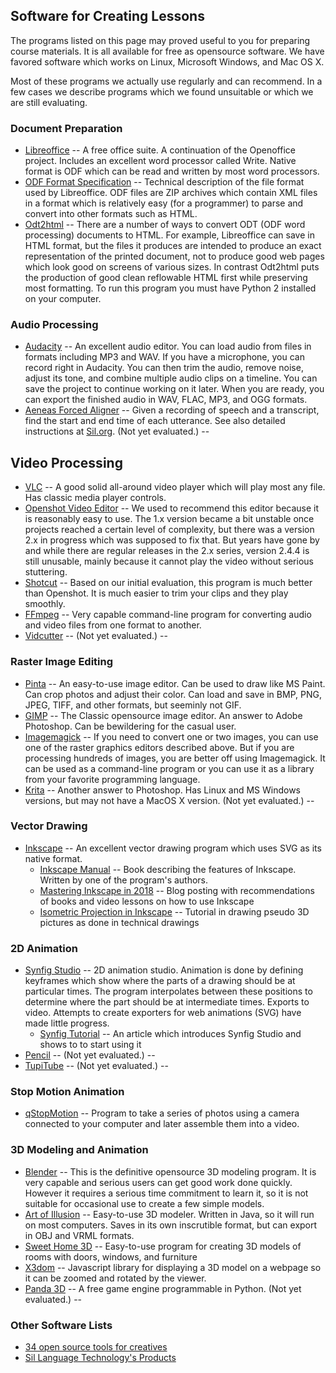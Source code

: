 ## Software for Creating Lessons

The programs listed on this page may proved useful to you for preparing course
materials. It is all available for free as opensource software. We have
favored software which works on Linux, Microsoft Windows, and Mac OS X.

Most of these programs we actually use regularly and can recommend.
In a few cases we describe programs which we found unsuitable or
which we are still evaluating.

### Document Preparation
* [Libreoffice](https://www.libreoffice.org/) --
	A free office suite. A continuation of the Openoffice project. Includes
	an excellent word processor called Write. Native format is ODF
	which can be read and written by most word processors.
* [ODF Format Specification](http://docs.oasis-open.org/office/v1.2/cs01/OpenDocument-v1.2-cs01.html) --
	Technical description of the file format used by Libreoffice. ODF files
	are ZIP archives which contain XML files in a format which is relatively
	easy (for a programmer) to parse and convert into other formats such
	as HTML.
* [Odt2html](https://github.com/david672orford/odt2html) --
	There are a number of ways to convert ODT (ODF word processing) documents to
	HTML. For example, Libreoffice can save in HTML format, but the files it
	produces are intended to produce an exact representation of the printed
	document, not to produce good web pages which look good on screens
	of various sizes. In contrast Odt2html puts the production of good clean
	reflowable HTML first while preserving most formatting. To run this
	program you must have Python 2 installed on your computer.

### Audio Processing
* [Audacity](https://www.audacityteam.org/) --
	An excellent audio editor. You can load audio from files in formats
	including MP3 and WAV. If you have a microphone, you can record right
	in Audacity. You can then trim the audio, remove noise, adjust its tone,
	and combine multiple audio clips on a timeline. You can save the project
	to continue working on it later. When you are ready, you can export
	the finished audio in WAV, FLAC, MP3, and OGG formats.
* [Aeneas Forced Aligner](https://github.com/readbeyond/aeneas) --
	Given a recording of speech and a transcript, find the start and end
	time of each utterance. See also detailed instructions at
	[Sil.org](http://software.sil.org/downloads/r/readingappbuilder/Reading-App-Builder-07-Using-aeneas-for-Audio-Text-Synchronization.pdf).
	(Not yet evaluated.) --

## Video Processing
* [VLC](https://www.videolan.org) --
	A good solid all-around video player which will play most any file.
	Has classic media player controls.
* [Openshot Video Editor](https://www.openshot.org) --
	We used to recommend this editor because it is reasonably easy to use.
	The 1.x version became a bit unstable once projects reached a certain
	level of complexity, but there was a version 2.x in progress which was
	supposed to fix that. But years have gone by and while there are
	regular releases in the 2.x series, version 2.4.4 is still unusable,
	mainly because it cannot play the video without serious stuttering.
* [Shotcut](https://www.shotcut.org) --
	Based on our initial evaluation, this program is much better than
	Openshot. It is much easier to trim your clips and they play smoothly.
* [FFmpeg](https://www.ffmpeg.org) --
	Very capable command-line program for converting audio and video files
	from one format to another.
* [Vidcutter](https://github.com/ozmartian/vidcutter) --
	(Not yet evaluated.) --

### Raster Image Editing
* [Pinta](https://pinta-project.com) --
	An easy-to-use image editor. Can be used to draw like MS Paint. Can crop photos
	and adjust their color. Can load and save in BMP, PNG, JPEG, TIFF, and other
	formats, but seeminly not GIF.
* [GIMP](https://www.gimp.org/) --
	The Classic opensource image editor. An answer to Adobe Photoshop. Can be
	bewildering for the casual user.
* [Imagemagick](https://www.imagemagick.org) --
	If you need to convert one or two images, you can use one of the raster
	graphics editors described above. But if you are processing hundreds
	of images, you are better off using Imagemagick. It can be used as a
	command-line program or you can use it as a library from your favorite
	programming language.
* [Krita](https://krita.org) --
	Another answer to Photoshop. Has Linux and MS Windows versions, but may
	not have a MacOS X version.
	(Not yet evaluated.) --

### Vector Drawing
* [Inkscape](https://inkscape.org/) --
    An excellent vector drawing program which uses SVG as its native format.
  * [Inkscape Manual](http://tavmjong.free.fr/INKSCAPE/MANUAL/html/) --
      Book describing the features of Inkscape. Written by one of the
      program's authors.
  * [Mastering Inkscape in 2018](http://libregraphicsworld.org/blog/entry/mastering-inkscape-in-2018) --
      Blog posting with recommendations of books and video lessons on how
      to use Inkscape
  * [Isometric Projection in Inkscape](http://ahninniah.blogspot.com/2013/04/isometric-projection-in-inkscape.html) --
      Tutorial in drawing pseudo 3D pictures as done in technical drawings

### 2D Animation
* [Synfig Studio](https://www.synfig.org) --
    2D animation studio. Animation is done by defining keyframes which
    show where the parts of a drawing should be at particular times. The
    program interpolates between these positions to determine where the part
    should be at intermediate times. Exports to video. Attempts to create
    exporters for web animations (SVG) have made little progress.
  * [Synfig Tutorial](https://opensource.com/article/16/12/synfig-studio-animation-software-tutorial) --
      An article which introduces Synfig Studio and shows to to start using it
* [Pencil](https://www.pencil2d.org) --
    (Not yet evaluated.) --
* [TupiTube](http://www.tupitube.com/) --
    (Not yet evaluated.) --

### Stop Motion Animation
* [qStopMotion](http://www.qstopmotion.org) --
	Program to take a series of photos using a camera connected to your
	computer and later assemble them into a video.

### 3D Modeling and Animation
* [Blender](https://www.blender.org) --
	This is the definitive opensource 3D modeling program. It is very capable
	and serious users can get good work done quickly. However it requires a serious
	time commitment to learn it, so it is not suitable for occasional use to create
	a few simple models.
* [Art of Illusion](http://www.artofillusion.org) --
	Easy-to-use 3D modeler. Written in Java, so it will run on most computers.
	Saves in its own inscrutible format, but can export in OBJ and VRML formats.
* [Sweet Home 3D](http://www.sweethome3d.com) --
	Easy-to-use program for creating 3D models of rooms with doors, windows, and furniture
* [X3dom](https://www.x3dom.org/) --
	Javascript library for displaying a 3D model on a webpage so it can be
	zoomed and rotated by the viewer.
* [Panda 3D](https://www.panda3d.org) --
	A free game engine programmable in Python.
	(Not yet evaluated.) --

### Other Software Lists
* [34 open source tools for creatives](https://opensource.com/article/16/12/yearbook-top-open-source-creative-tools-2016)
* [Sil Language Technology's Products](http://software.sil.org/products/)

